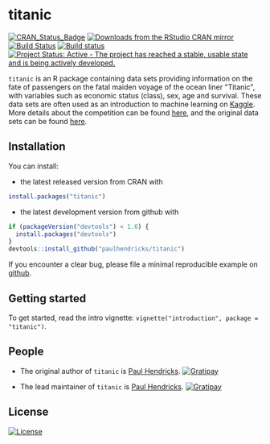 
<!-- README.md is generated from README.Rmd. Please edit that file -->
titanic
=======

[![CRAN\_Status\_Badge](http://www.r-pkg.org/badges/version/titanic)](http://cran.r-project.org/package=titanic) [![Downloads from the RStudio CRAN mirror](http://cranlogs.r-pkg.org/badges/titanic)](http://cran.rstudio.com/package=titanic) [![Build Status](https://travis-ci.org/paulhendricks/titanic.png?branch=master)](https://travis-ci.org/paulhendricks/titanic) [![Build status](https://ci.appveyor.com/api/projects/status/rux3xlfcdhuxuw4t/branch/master?svg=true)](https://ci.appveyor.com/project/paulhendricks/titanic/branch/master) [![Project Status: Active - The project has reached a stable, usable state and is being actively developed.](http://www.repostatus.org/badges/0.1.0/active.svg)](http://www.repostatus.org/#active)

`titanic` is an R package containing data sets providing information on the fate of passengers on the fatal maiden voyage of the ocean liner "Titanic", with variables such as economic status (class), sex, age and survival. These data sets are often used as an introduction to machine learning on [Kaggle](https://www.kaggle.com/). More details about the competition can be found [here](https://www.kaggle.com/c/titanic), and the original data sets can be found [here](https://www.kaggle.com/c/titanic/data).

Installation
------------

You can install:

-   the latest released version from CRAN with

``` r
install.packages("titanic")
```

-   the latest development version from github with

``` r
if (packageVersion("devtools") < 1.6) {
  install.packages("devtools")
}
devtools::install_github("paulhendricks/titanic")
```

If you encounter a clear bug, please file a minimal reproducible example on [github](https://github.com/paulhendricks/titanic/issues).

Getting started
---------------

To get started, read the intro vignette: `vignette("introduction", package = "titanic")`.

People
------

-   The original author of `titanic` is [Paul Hendricks](https://github.com/paulhendricks). [![Gratipay](https://img.shields.io/gratipay/JSFiddle.svg)](https://gratipay.com/~paulhendricks/)

-   The lead maintainer of `titanic` is [Paul Hendricks](https://github.com/paulhendricks). [![Gratipay](https://img.shields.io/gratipay/JSFiddle.svg)](https://gratipay.com/~paulhendricks/)

License
-------

[![License](http://img.shields.io/:license-mit-blue.svg)](https://github.com/paulhendricks/titanic/blob/master/LICENSE)
